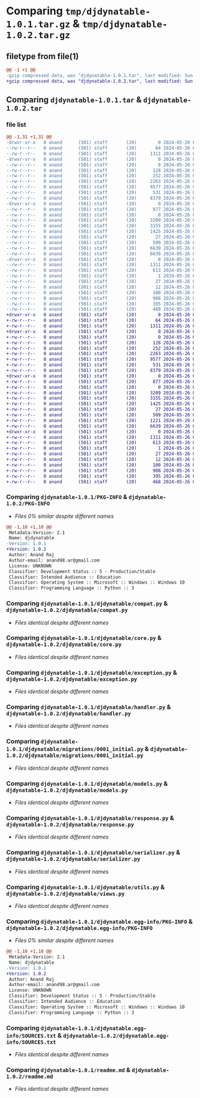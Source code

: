 # Comparing `tmp/djdynatable-1.0.1.tar.gz` & `tmp/djdynatable-1.0.2.tar.gz`

## filetype from file(1)

```diff
@@ -1 +1 @@
-gzip compressed data, was "djdynatable-1.0.1.tar", last modified: Sun May 26 09:16:38 2024, max compression
+gzip compressed data, was "djdynatable-1.0.2.tar", last modified: Sun May 26 09:20:49 2024, max compression
```

## Comparing `djdynatable-1.0.1.tar` & `djdynatable-1.0.2.tar`

### file list

```diff
@@ -1,31 +1,31 @@
-drwxr-xr-x   0 anand      (501) staff       (20)        0 2024-05-26 09:16:38.985843 djdynatable-1.0.1/
--rw-r--r--   0 anand      (501) staff       (20)       64 2024-05-26 09:07:20.000000 djdynatable-1.0.1/MANIFEST.in
--rw-r--r--   0 anand      (501) staff       (20)     1311 2024-05-26 09:16:38.985951 djdynatable-1.0.1/PKG-INFO
-drwxr-xr-x   0 anand      (501) staff       (20)        0 2024-05-26 09:16:38.984016 djdynatable-1.0.1/djdynatable/
--rw-r--r--   0 anand      (501) staff       (20)        0 2024-05-26 09:07:20.000000 djdynatable-1.0.1/djdynatable/__init__.py
--rw-r--r--   0 anand      (501) staff       (20)      128 2024-05-26 09:07:20.000000 djdynatable-1.0.1/djdynatable/admin.py
--rw-r--r--   0 anand      (501) staff       (20)      252 2024-05-26 09:08:02.000000 djdynatable-1.0.1/djdynatable/apps.py
--rw-r--r--   0 anand      (501) staff       (20)     2263 2024-05-26 09:08:36.000000 djdynatable-1.0.1/djdynatable/compat.py
--rw-r--r--   0 anand      (501) staff       (20)     9577 2024-05-26 09:09:23.000000 djdynatable-1.0.1/djdynatable/core.py
--rw-r--r--   0 anand      (501) staff       (20)      531 2024-05-26 09:07:20.000000 djdynatable-1.0.1/djdynatable/exception.py
--rw-r--r--   0 anand      (501) staff       (20)     8379 2024-05-26 09:10:30.000000 djdynatable-1.0.1/djdynatable/handler.py
-drwxr-xr-x   0 anand      (501) staff       (20)        0 2024-05-26 09:16:38.985725 djdynatable-1.0.1/djdynatable/migrations/
--rw-r--r--   0 anand      (501) staff       (20)      877 2024-05-26 09:07:20.000000 djdynatable-1.0.1/djdynatable/migrations/0001_initial.py
--rw-r--r--   0 anand      (501) staff       (20)        0 2024-05-26 09:07:20.000000 djdynatable-1.0.1/djdynatable/migrations/__init__.py
--rw-r--r--   0 anand      (501) staff       (20)     3209 2024-05-26 09:10:43.000000 djdynatable-1.0.1/djdynatable/models.py
--rw-r--r--   0 anand      (501) staff       (20)     3155 2024-05-26 09:07:20.000000 djdynatable-1.0.1/djdynatable/response.py
--rw-r--r--   0 anand      (501) staff       (20)     1425 2024-05-26 09:07:20.000000 djdynatable-1.0.1/djdynatable/serializer.py
--rw-r--r--   0 anand      (501) staff       (20)       27 2024-05-26 09:07:20.000000 djdynatable-1.0.1/djdynatable/tests.py
--rw-r--r--   0 anand      (501) staff       (20)      509 2024-05-26 09:07:20.000000 djdynatable-1.0.1/djdynatable/urls.py
--rw-r--r--   0 anand      (501) staff       (20)     6639 2024-05-26 09:12:06.000000 djdynatable-1.0.1/djdynatable/utils.py
--rw-r--r--   0 anand      (501) staff       (20)     6639 2024-05-26 09:11:44.000000 djdynatable-1.0.1/djdynatable/views.py
-drwxr-xr-x   0 anand      (501) staff       (20)        0 2024-05-26 09:16:38.985307 djdynatable-1.0.1/djdynatable.egg-info/
--rw-r--r--   0 anand      (501) staff       (20)     1311 2024-05-26 09:16:38.000000 djdynatable-1.0.1/djdynatable.egg-info/PKG-INFO
--rw-r--r--   0 anand      (501) staff       (20)      613 2024-05-26 09:16:38.000000 djdynatable-1.0.1/djdynatable.egg-info/SOURCES.txt
--rw-r--r--   0 anand      (501) staff       (20)        1 2024-05-26 09:16:38.000000 djdynatable-1.0.1/djdynatable.egg-info/dependency_links.txt
--rw-r--r--   0 anand      (501) staff       (20)       27 2024-05-26 09:16:38.000000 djdynatable-1.0.1/djdynatable.egg-info/requires.txt
--rw-r--r--   0 anand      (501) staff       (20)       12 2024-05-26 09:16:38.000000 djdynatable-1.0.1/djdynatable.egg-info/top_level.txt
--rw-r--r--   0 anand      (501) staff       (20)      100 2024-05-26 09:07:20.000000 djdynatable-1.0.1/pyproject.toml
--rw-r--r--   0 anand      (501) staff       (20)      908 2024-05-26 09:14:32.000000 djdynatable-1.0.1/readme.md
--rw-r--r--   0 anand      (501) staff       (20)      395 2024-05-26 09:16:38.986262 djdynatable-1.0.1/setup.cfg
--rw-r--r--   0 anand      (501) staff       (20)      468 2024-05-26 09:14:59.000000 djdynatable-1.0.1/setup.py
+drwxr-xr-x   0 anand      (501) staff       (20)        0 2024-05-26 09:20:49.808869 djdynatable-1.0.2/
+-rw-r--r--   0 anand      (501) staff       (20)       64 2024-05-26 09:07:20.000000 djdynatable-1.0.2/MANIFEST.in
+-rw-r--r--   0 anand      (501) staff       (20)     1311 2024-05-26 09:20:49.809004 djdynatable-1.0.2/PKG-INFO
+drwxr-xr-x   0 anand      (501) staff       (20)        0 2024-05-26 09:20:49.806858 djdynatable-1.0.2/djdynatable/
+-rw-r--r--   0 anand      (501) staff       (20)        0 2024-05-26 09:07:20.000000 djdynatable-1.0.2/djdynatable/__init__.py
+-rw-r--r--   0 anand      (501) staff       (20)      128 2024-05-26 09:07:20.000000 djdynatable-1.0.2/djdynatable/admin.py
+-rw-r--r--   0 anand      (501) staff       (20)      252 2024-05-26 09:08:02.000000 djdynatable-1.0.2/djdynatable/apps.py
+-rw-r--r--   0 anand      (501) staff       (20)     2263 2024-05-26 09:08:36.000000 djdynatable-1.0.2/djdynatable/compat.py
+-rw-r--r--   0 anand      (501) staff       (20)     9577 2024-05-26 09:09:23.000000 djdynatable-1.0.2/djdynatable/core.py
+-rw-r--r--   0 anand      (501) staff       (20)      531 2024-05-26 09:07:20.000000 djdynatable-1.0.2/djdynatable/exception.py
+-rw-r--r--   0 anand      (501) staff       (20)     8379 2024-05-26 09:10:30.000000 djdynatable-1.0.2/djdynatable/handler.py
+drwxr-xr-x   0 anand      (501) staff       (20)        0 2024-05-26 09:20:49.808748 djdynatable-1.0.2/djdynatable/migrations/
+-rw-r--r--   0 anand      (501) staff       (20)      877 2024-05-26 09:07:20.000000 djdynatable-1.0.2/djdynatable/migrations/0001_initial.py
+-rw-r--r--   0 anand      (501) staff       (20)        0 2024-05-26 09:07:20.000000 djdynatable-1.0.2/djdynatable/migrations/__init__.py
+-rw-r--r--   0 anand      (501) staff       (20)     3209 2024-05-26 09:10:43.000000 djdynatable-1.0.2/djdynatable/models.py
+-rw-r--r--   0 anand      (501) staff       (20)     3155 2024-05-26 09:07:20.000000 djdynatable-1.0.2/djdynatable/response.py
+-rw-r--r--   0 anand      (501) staff       (20)     1425 2024-05-26 09:07:20.000000 djdynatable-1.0.2/djdynatable/serializer.py
+-rw-r--r--   0 anand      (501) staff       (20)       27 2024-05-26 09:07:20.000000 djdynatable-1.0.2/djdynatable/tests.py
+-rw-r--r--   0 anand      (501) staff       (20)      509 2024-05-26 09:07:20.000000 djdynatable-1.0.2/djdynatable/urls.py
+-rw-r--r--   0 anand      (501) staff       (20)     1221 2024-05-26 09:19:29.000000 djdynatable-1.0.2/djdynatable/utils.py
+-rw-r--r--   0 anand      (501) staff       (20)     6639 2024-05-26 09:11:44.000000 djdynatable-1.0.2/djdynatable/views.py
+drwxr-xr-x   0 anand      (501) staff       (20)        0 2024-05-26 09:20:49.808238 djdynatable-1.0.2/djdynatable.egg-info/
+-rw-r--r--   0 anand      (501) staff       (20)     1311 2024-05-26 09:20:49.000000 djdynatable-1.0.2/djdynatable.egg-info/PKG-INFO
+-rw-r--r--   0 anand      (501) staff       (20)      613 2024-05-26 09:20:49.000000 djdynatable-1.0.2/djdynatable.egg-info/SOURCES.txt
+-rw-r--r--   0 anand      (501) staff       (20)        1 2024-05-26 09:20:49.000000 djdynatable-1.0.2/djdynatable.egg-info/dependency_links.txt
+-rw-r--r--   0 anand      (501) staff       (20)       27 2024-05-26 09:20:49.000000 djdynatable-1.0.2/djdynatable.egg-info/requires.txt
+-rw-r--r--   0 anand      (501) staff       (20)       12 2024-05-26 09:20:49.000000 djdynatable-1.0.2/djdynatable.egg-info/top_level.txt
+-rw-r--r--   0 anand      (501) staff       (20)      100 2024-05-26 09:07:20.000000 djdynatable-1.0.2/pyproject.toml
+-rw-r--r--   0 anand      (501) staff       (20)      908 2024-05-26 09:14:32.000000 djdynatable-1.0.2/readme.md
+-rw-r--r--   0 anand      (501) staff       (20)      395 2024-05-26 09:20:49.809343 djdynatable-1.0.2/setup.cfg
+-rw-r--r--   0 anand      (501) staff       (20)      468 2024-05-26 09:20:41.000000 djdynatable-1.0.2/setup.py
```

### Comparing `djdynatable-1.0.1/PKG-INFO` & `djdynatable-1.0.2/PKG-INFO`

 * *Files 0% similar despite different names*

```diff
@@ -1,10 +1,10 @@
 Metadata-Version: 2.1
 Name: djdynatable
-Version: 1.0.1
+Version: 1.0.2
 Author: Anand Raj
 Author-email: anand98.ar@gmail.com
 License: UNKNOWN
 Classifier: Development Status :: 5 - Production/Stable
 Classifier: Intended Audience :: Education
 Classifier: Operating System :: Microsoft :: Windows :: Windows 10
 Classifier: Programming Language :: Python :: 3
```

### Comparing `djdynatable-1.0.1/djdynatable/compat.py` & `djdynatable-1.0.2/djdynatable/compat.py`

 * *Files identical despite different names*

### Comparing `djdynatable-1.0.1/djdynatable/core.py` & `djdynatable-1.0.2/djdynatable/core.py`

 * *Files identical despite different names*

### Comparing `djdynatable-1.0.1/djdynatable/exception.py` & `djdynatable-1.0.2/djdynatable/exception.py`

 * *Files identical despite different names*

### Comparing `djdynatable-1.0.1/djdynatable/handler.py` & `djdynatable-1.0.2/djdynatable/handler.py`

 * *Files identical despite different names*

### Comparing `djdynatable-1.0.1/djdynatable/migrations/0001_initial.py` & `djdynatable-1.0.2/djdynatable/migrations/0001_initial.py`

 * *Files identical despite different names*

### Comparing `djdynatable-1.0.1/djdynatable/models.py` & `djdynatable-1.0.2/djdynatable/models.py`

 * *Files identical despite different names*

### Comparing `djdynatable-1.0.1/djdynatable/response.py` & `djdynatable-1.0.2/djdynatable/response.py`

 * *Files identical despite different names*

### Comparing `djdynatable-1.0.1/djdynatable/serializer.py` & `djdynatable-1.0.2/djdynatable/serializer.py`

 * *Files identical despite different names*

### Comparing `djdynatable-1.0.1/djdynatable/utils.py` & `djdynatable-1.0.2/djdynatable/views.py`

 * *Files identical despite different names*

### Comparing `djdynatable-1.0.1/djdynatable.egg-info/PKG-INFO` & `djdynatable-1.0.2/djdynatable.egg-info/PKG-INFO`

 * *Files 0% similar despite different names*

```diff
@@ -1,10 +1,10 @@
 Metadata-Version: 2.1
 Name: djdynatable
-Version: 1.0.1
+Version: 1.0.2
 Author: Anand Raj
 Author-email: anand98.ar@gmail.com
 License: UNKNOWN
 Classifier: Development Status :: 5 - Production/Stable
 Classifier: Intended Audience :: Education
 Classifier: Operating System :: Microsoft :: Windows :: Windows 10
 Classifier: Programming Language :: Python :: 3
```

### Comparing `djdynatable-1.0.1/djdynatable.egg-info/SOURCES.txt` & `djdynatable-1.0.2/djdynatable.egg-info/SOURCES.txt`

 * *Files identical despite different names*

### Comparing `djdynatable-1.0.1/readme.md` & `djdynatable-1.0.2/readme.md`

 * *Files identical despite different names*

